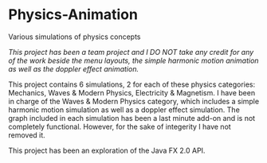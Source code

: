 Physics-Animation
=================

Various simulations of physics concepts

*This project has been a team project and I DO NOT take any credit for any of the work beside the menu layouts, the simple harmonic motion
animation as well as the doppler effect animation.*

This project contains 6 simulations, 2 for each of these physics categories: Mechanics, Waves & Modern Physics, Electricity & Magnetism.
I have been in charge of the Waves & Modern Physics category, which includes a simple harmonic motion simulation as well as a doppler effect
simulation. The graph included in each simulation has been a last minute add-on and is not completely functional. However, for the sake of
integerity I have not removed it. 

This project has been an exploration of the Java FX 2.0 API.
